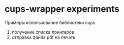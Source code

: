 # cups-wrapper experiments

Примеры использование библиотеки cups

1. получение списка принтеров
2. отправка файла pdf на печать
